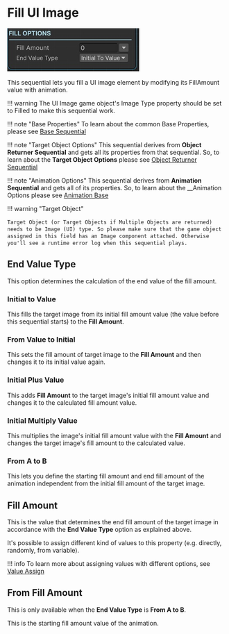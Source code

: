 # Fill UI Image

![Fill UI Image Sequential](../../img/sequential_fillui.jpg)

This sequential lets you fill a UI image element by modifying its FillAmount value with animation.

!!! warning
    The UI Image game object's Image Type property should be set to Filled to make this sequential work.

!!! note "Base Properties"
    To learn about the common Base Properties, please see [Base Sequential](../sequential_base.md)

!!! note "Target Object Options"
    This sequential derives from __Object Returner Sequential__ and gets all its properties from that sequential. So, to learn about the __Target Object Options__ please see [Object Returner Sequential](../sequentialobjectreturner/index.md)

!!! note "Animation Options"
    This sequential derives from __Animation Sequential__ and gets all of its properties. So, to learn about the __Animation Options please see [Animation Base](../animationsequentials/index.md)

!!! warning "Target Object"
 
    Target Object (or Target Objects if Multiple Objects are returned) needs to be Image (UI) type. So please make sure that the game object assigned in this field has an Image component attached. Otherwise you'll see a runtime error log when this sequential plays.



## End Value Type

This option determines the calculation of the end value of the fill amount.

### Initial to Value

This fills the target image from its initial fill amount value (the value before this sequential starts) to the __Fill Amount__.


### From Value to Initial

This sets the fill amount of target image to the __Fill Amount__ and then changes it to its initial value again.

### Initial Plus Value

This adds __Fill Amount__ to the target image's initial fill amount value and changes it to the calculated fill amount value.


### Initial Multiply Value

This multiplies the image's initial fill amount value with the  __Fill Amount__ and changes the target image's fill amount to the calculated value.

### From A to B

This lets you define the starting fill amount and end fill amount of the animation independent from the initial fill amount of the target image.


## Fill Amount

This is the value that determines the end fill amount of the target image in accordance with the __End Value Type__ option as explained above.

It's possible to assign different kind of values to this property (e.g. directly, randomly, from variable).


!!! info
    To learn more about assigning values with different options, see [Value Assign](../../valueassign.md)



## From Fill Amount

This is only available when the __End Value Type__ is __From A to B__.

This is the starting fill amount value of the animation.



